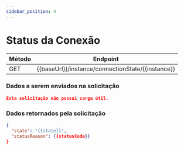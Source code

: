 ```yaml
---
sidebar_position: 4
---
```


# Status da Conexão

| Método | Endpoint                                          |
| ------ | ------------------------------------------------- |
| GET    | {{baseUrl}}/instance/connectionState/{{instance}} |

### Dados a serem enviados na solicitação

```json title=Payload
Esta solicitação não possui carga útil.
```

### Dados retornados pela solicitação

```json title=Result
{
  "state": "{{state}}",
  "statusReason": {{statusCode}}
}
```
